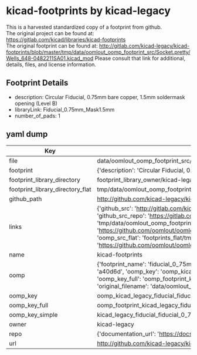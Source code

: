 # kicad-footprints by kicad-legacy  
This is a harvested standardized copy of a footprint from github.  
The original project can be found at:  
https://gitlab.com/kicad/libraries/kicad-footprints  
The original footprint can be found at:
http://gitlab.com/kicad-legacy/kicad-footprints/blob/master/tmp/data/oomlout_oomp_footprint_src/Socket.pretty/Wells_648-0482211SA01.kicad_mod
Please consult that link for additional, details, files, and license information.  
## Footprint Details
* description: Circular Fiducial, 0.75mm bare copper, 1.5mm soldermask opening (Level B)  
* libraryLink: Fiducial_0.75mm_Mask1.5mm  
* number_of_pads: 1  
## yaml dump  
| Key | Value |  
| --- | --- |  
| file | data/oomlout_oomp_footprint_src/kicad-footprints/Fiducial.pretty/Fiducial_0.75mm_Mask1.5mm.kicad_mod |  
| footprint | {'description': 'Circular Fiducial, 0.75mm bare copper, 1.5mm soldermask opening (Level B)', 'libraryLink': 'Fiducial_0.75mm_Mask1.5mm', 'number_of_pads': 1} |  
| footprint_library_directory | footprint_library_owner/kicad-legacy_kicad-footprints |  
| footprint_library_directory_flat | tmp/data/oomlout_oomp_footprint_src/footprints_flat/kicad_legacy_fiducial_fiducial_0_75mm_mask1_5mm/working |  
| github_path | http://github.com/kicad-legacy/kicad-footprints/blob/master/tmp/data/oomlout_oomp_footprint_src/Fiducial.pretty/Fiducial_0.75mm_Mask1.5mm.kicad_mod |  
| links | {'github_src': 'http://gitlab.com/kicad-legacy/kicad-footprints/blob/master/tmp/data/oomlout_oomp_footprint_src/Socket.pretty/Wells_648-0482211SA01.kicad_mod', 'github_src_repo': 'https://gitlab.com/kicad/libraries/kicad-footprints', 'oomp_bot': 'tmp/data/oomlout_oomp_footprint_src/footprints/kicad_legacy_fiducial_fiducial_0_75mm_mask1_5mm/working', 'oomp_bot_github': 'https://github.com/oomlout/oomlout_oomp_footprint_bot/tree/main/tmp/data/oomlout_oomp_footprint_src/footprints/kicad_legacy_fiducial_fiducial_0_75mm_mask1_5mm/working', 'oomp_src_flat': 'footprints_flat/tmp/data/oomlout_oomp_footprint_src/footprints_flat/kicad_legacy_fiducial_fiducial_0_75mm_mask1_5mm/working', 'oomp_src_flat_github': 'https://github.com/oomlout/oomlout_oomp_footprint_src/tree/main/tmp/data/oomlout_oomp_footprint_src/footprints_flat/kicad_legacy_fiducial_fiducial_0_75mm_mask1_5mm/working'} |  
| name | kicad-footprints |  
| oomp | {'footprint_name': 'fiducial_0_75mm_mask1_5mm', 'library_name': 'fiducial', 'md5': 'a40d6d6f78e92a70edbb9c0fc71d855f', 'md5_10': 'a40d6d6f78', 'md5_5': 'a40d6', 'md5_6': 'a40d6d', 'oomp_key': 'oomp_kicad_legacy_fiducial_fiducial_0_75mm_mask1_5mm', 'oomp_key_extra': 'oomp_footprint_kicad_legacy_fiducial_fiducial_0_75mm_mask1_5mm', 'oomp_key_full': 'oomp_footprint_kicad_legacy_fiducial_fiducial_0_75mm_mask1_5mm_a40d6d', 'oomp_key_simple': 'kicad_legacy_fiducial_fiducial_0_75mm_mask1_5mm', 'original_filename': 'data/oomlout_oomp_footprint_src/kicad-footprints/Fiducial.pretty/Fiducial_0.75mm_Mask1.5mm.kicad_mod', 'owner_name': 'kicad_legacy'} |  
| oomp_key | oomp_kicad_legacy_fiducial_fiducial_0_75mm_mask1_5mm |  
| oomp_key_full | oomp_footprint_kicad_legacy_fiducial_fiducial_0_75mm_mask1_5mm |  
| oomp_key_simple | kicad_legacy_fiducial_fiducial_0_75mm_mask1_5mm |  
| owner | kicad-legacy |  
| repo | {'documentation_url': 'https://docs.github.com/rest/repos/repos#get-a-repository', 'message': 'Not Found'} |  
| url | http://github.com/kicad-legacy/kicad-footprints |  

